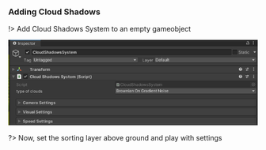 ### Adding Cloud Shadows <!-- {docsify-ignore} -->

!> Add Cloud Shadows System to an empty gameobject

![logo](images/17.png ':size=600')

?> Now, set the sorting layer above ground and play with settings